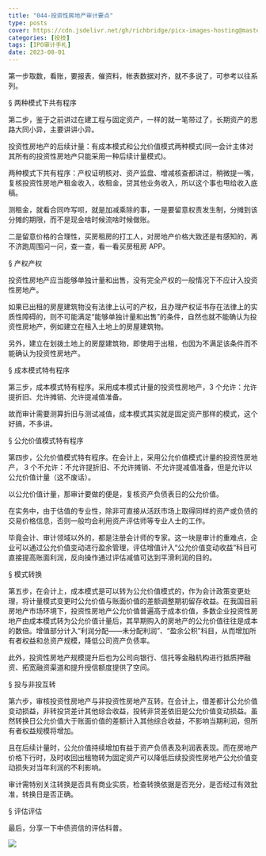 ```yaml
---
title: "044-投资性房地产审计要点"
type: posts
cover: https://cdn.jsdelivr.net/gh/richbridge/picx-images-hosting@master/thumbnail/投技.jpg
categories: [投技]
tags: [IPO审计手札]
date: 2023-08-01
---
```

第一步取数，看账，要报表，催资料，帐表数据对齐，就不多说了，可参考以往系列。

§ 两种模式下共有程序

第二步，鉴于之前讲过在建工程与固定资产，一样的就一笔带过了，长期资产的思路大同小异，主要讲讲小异。

投资性房地产的后续计量：有成本模式和公允价值模式两种模式(同一会计主体对其所有的投资性房地产只能采用一种后续计量模式)。

两种模式下共有程序：产权证明核对、资产监盘、增减核查都讲过，稍微提一嘴，复核投资性房地产租金收入，收租金，贷其他业务收入，所以这个事也甩给收入底稿。

测租金，就看合同咋写呗，就是加减乘除的事，一是要留意权责发生制，分摊到该分摊的期限，而不是现金啥时候流啥时候做账。

二是留意价格的合理性，买房租房的打工人，对房地产价格大致还是有感知的，再不济跑周围问一问，查一查，看一看买房租房 APP。

§ 产权产权

投资性房地产应当能够单独计量和出售，没有完全产权的一般情况下不应计入投资性房地产。

如果已出租的房屋建筑物没有法律上认可的产权，且办理产权证书存在法律上的实质性障碍的，则不可能满足“能够单独计量和出售”的条件，自然也就不能确认为投资性房地产，例如建立在租入土地上的房屋建筑物。

另外，建立在划拨土地上的房屋建筑物，即使用于出租，也因为不满足该条件而不能确认为投资性房地产。

§ 成本模式特有程序

第三步，成本模式特有程序。采用成本模式计量的投资性房地产，3 个允许：允许提折旧、允许摊销、允许提减值准备。

故而审计需要测算折旧与测试减值，成本模式其实就是固定资产那样的模式，这个好搞，不多讲。

  

§ 公允价值模式特有程序

第四步，公允价值模式特有程序。在会计上，采用公允价值模式计量的投资性房地产， 3 个不允许：不允许提折旧、不允许摊销、不允许提减值准备，但是允许以公允价值计量（这不废话）。

以公允价值计量，那审计要做的便是，复核资产负债表日的公允价值。

在实务中，由于估值的专业性，除非可直接从活跃市场上取得同样的资产或负债的交易价格信息，否则一般均会利用资产评估师等专业人士的工作。

毕竟会计、审计领域以外的，都是注册会计师的专家。这一块是审计的重难点，企业可以通过公允价值变动进行盈余管理，评估增值计入“公允价值变动收益”科目可直接提高账面利润，反向操作通过评估减值可达到平滑利润的目的。

§ 模式转换

第五步，在会计上，成本模式是可以转为公允价值模式的，作为会计政策变更处理，将计量模式变更时公允价值与账面价值的差额调整期初留存收益。在我国目前房地产市场环境下，投资性房地产公允价值普遍高于成本价值，多数企业投资性房地产由成本模式转为公允价值计量后，其早期购入的房地产的公允价值往往是成本的数倍。增值部分计入“利润分配——未分配利润”、“盈余公积”科目，从而增加所有者权益和总资产规模，降低公司资产负债率。

此外，投资性房地产规模提升后也为公司向银行、信托等金融机构进行抵质押融资、拓宽融资渠道和提升授信额度提供了空间。

§ 投与非投互转

第六步，审核投资性房地产与非投资性房地产互转。在会计上，借差都计公允价值变动损益，非转投贷差计其他综合收益，投转非贷差依旧是公允价值变动损益。虽然转换日公允价值大于账面价值的差额计入其他综合收益，不影响当期利润，但所有者权益规模将增加。

且在后续计量时，公允价值持续增加有益于资产负债表及利润表表现。而在房地产价格下行时，及时收回出租物转为固定资产可以降低后续投资性房地产公允价值变动损失对当年利润的不利影响。

审计需特别关注转换是否具有商业实质，检查转换依据是否充分，是否经过有效批准，转换日是否正确。

  

§ 评估评估

最后，分享一下中债资信的评估科普。

![](https://img.richfan.site/ibank/IPO审计札记/044-投资性房地产审计要点.webp)